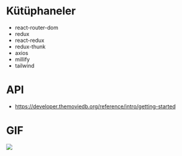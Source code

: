 # Kütüphaneler

- react-router-dom
- redux
- react-redux
- redux-thunk
- axios
- millify
- tailwind

# API

- https://developer.themoviedb.org/reference/intro/getting-started

# GIF

<img src="netflix1.gif">


